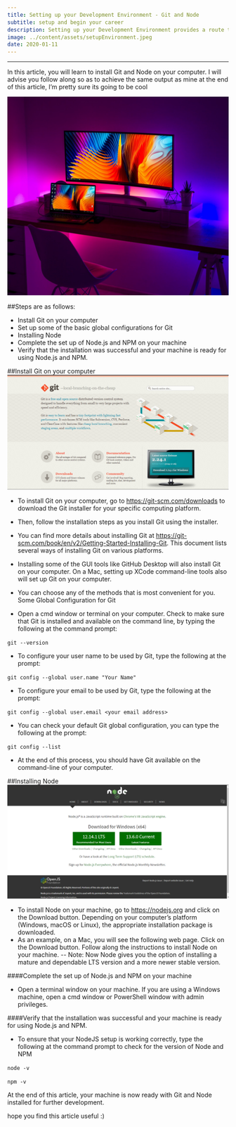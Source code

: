 ```yaml
---
title: Setting up your Development Environment - Git and Node
subtitle: setup and begin your career
description: Setting up your Development Environment provides a route to get started
image: ../content/assets/setupEnvironment.jpeg
date: 2020-01-11
---
```

***
In this article, you will learn to install Git and Node on your computer. I will advise you follow along so as to achieve the same output as mine at the end of this article, I’m pretty sure its going to be cool

![Setup](./setupEnvironment.jpeg)

##Steps are as follows:
- Install Git on your computer
- Set up some of the basic global configurations for Git
- Installing Node
- Complete the set up of Node.js and NPM on your machine
- Verify that the installation was successful and your machine is ready for using Node.js and NPM.


##Install Git on your computer
![git](./git.png)

- To install Git on your computer, go to https://git-scm.com/downloads to download the Git installer for your specific computing platform.
- Then, follow the installation steps as you install Git using the installer.
- You can find more details about installing Git at https://git-scm.com/book/en/v2/Getting-Started-Installing-Git. This document lists several ways of installing Git on various platforms.
- Installing some of the GUI tools like GitHub Desktop will also install Git on your computer.
On a Mac, setting up XCode command-line tools also will set up Git on your computer.
- You can choose any of the methods that is most convenient for you.
Some Global Configuration for Git

- Open a cmd window or terminal on your computer.
Check to make sure that Git is installed and available on the command line, by typing the following at the command prompt:

`git --version`

- To configure your user name to be used by Git, type the following at the prompt:

`git config --global user.name "Your Name"`

- To configure your email to be used by Git, type the following at the prompt:

`git config --global user.email <your email address>`

- You can check your default Git global configuration, you can type the following at the prompt:

`git config --list`

- At the end of this process, you should have Git available on the command-line of your computer.

##Installing Node
![Node](./node.png)

- To install Node on your machine, go to https://nodejs.org and click on the Download button. Depending on your computer’s platform (Windows, macOS or Linux), the appropriate installation package is downloaded.
- As an example, on a Mac, you will see the following web page. Click on the Download button. Follow along the instructions to install Node on your machine.
-- Note: Now Node gives you the option of installing a mature and dependable LTS version and a more newer stable version.

####Complete the set up of Node.js and NPM on your machine
- Open a terminal window on your machine. If you are using a Windows machine, open a cmd window or PowerShell window with admin privileges.

####Verify that the installation was successful and your machine is ready for using Node.js and NPM.
- To ensure that your NodeJS setup is working correctly, type the following at the command prompt to check for the version of Node and NPM

`node -v`

`npm -v`

At the end of this article, your machine is now ready with Git and Node installed for further development.

hope you find this article useful :)